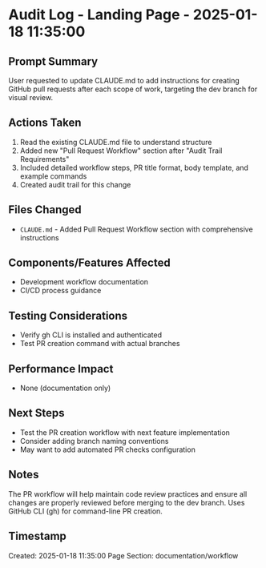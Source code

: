 # Audit Log - Landing Page - 2025-01-18 11:35:00

## Prompt Summary
User requested to update CLAUDE.md to add instructions for creating GitHub pull requests after each scope of work, targeting the dev branch for visual review.

## Actions Taken
1. Read the existing CLAUDE.md file to understand structure
2. Added new "Pull Request Workflow" section after "Audit Trail Requirements"
3. Included detailed workflow steps, PR title format, body template, and example commands
4. Created audit trail for this change

## Files Changed
- `CLAUDE.md` - Added Pull Request Workflow section with comprehensive instructions

## Components/Features Affected
- Development workflow documentation
- CI/CD process guidance

## Testing Considerations
- Verify gh CLI is installed and authenticated
- Test PR creation command with actual branches

## Performance Impact
- None (documentation only)

## Next Steps
- Test the PR creation workflow with next feature implementation
- Consider adding branch naming conventions
- May want to add automated PR checks configuration

## Notes
The PR workflow will help maintain code review practices and ensure all changes are properly reviewed before merging to the dev branch. Uses GitHub CLI (gh) for command-line PR creation.

## Timestamp
Created: 2025-01-18 11:35:00
Page Section: documentation/workflow